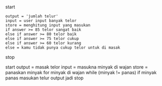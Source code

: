 start

    output = 'jumlah telur'
    input = user input banyak telor
    store = menghitung input yang masukan
    if answer >= 85 telor sangat baik
    else if answer >= 80 telor baik
    else if answer >= 75 telor cukup
    else if answer >= 60 telor kurang
    else = kamu tidak punya cukup telor untuk di masak

stop

start 
    output = masak telor
    input = masukna minyak di wajan 
    store = panaskan minyak
    for minyak di wajan 
    while (minyak != panas)
    if minyak panas 
        masukan telur
    output jadi
stop

